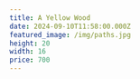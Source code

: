 ```yaml
---
title: A Yellow Wood
date: 2024-09-10T11:58:00.000Z
featured_image: /img/paths.jpg
height: 20
width: 16
price: 700
---
```

